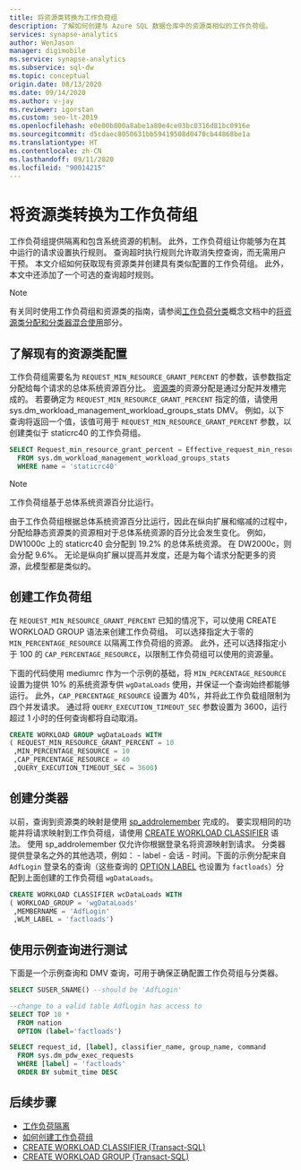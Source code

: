 ```yaml
---
title: 将资源类转换为工作负荷组
description: 了解如何创建与 Azure SQL 数据仓库中的资源类相似的工作负荷组。
services: synapse-analytics
author: WenJason
manager: digimobile
ms.service: synapse-analytics
ms.subservice: sql-dw
ms.topic: conceptual
origin.date: 08/13/2020
ms.date: 09/14/2020
ms.author: v-jay
ms.reviewer: igorstan
ms.custom: seo-lt-2019
ms.openlocfilehash: e0e00b800a8abe1a80e4ce03bc0316d81bc0916e
ms.sourcegitcommit: d5cdaec8050631bb59419508d0470cb44868be1a
ms.translationtype: HT
ms.contentlocale: zh-CN
ms.lasthandoff: 09/11/2020
ms.locfileid: "90014215"
---
```

# <a name="convert-resource-classes-to-workload-groups"></a>将资源类转换为工作负荷组

工作负荷组提供隔离和包含系统资源的机制。  此外，工作负荷组让你能够为在其中运行的请求设置执行规则。  查询超时执行规则允许取消失控查询，而无需用户干预。  本文介绍如何获取现有资源类并创建具有类似配置的工作负荷组。  此外，本文中还添加了一个可选的查询超时规则。

> [!NOTE]
> 有关同时使用工作负荷组和资源类的指南，请参阅[工作负荷分类](sql-data-warehouse-workload-classification.md)概念文档中的[将资源类分配和分类器混合使用](sql-data-warehouse-workload-classification.md#mixing-resource-class-assignments-with-classifiers)部分。

## <a name="understanding-the-existing-resource-class-configuration"></a>了解现有的资源类配置

工作负荷组需要名为 `REQUEST_MIN_RESOURCE_GRANT_PERCENT` 的参数，该参数指定分配给每个请求的总体系统资源百分比。  [资源类](resource-classes-for-workload-management.md#what-are-resource-classes)的资源分配是通过分配并发槽完成的。  若要确定为 `REQUEST_MIN_RESOURCE_GRANT_PERCENT` 指定的值，请使用 sys.dm_workload_management_workload_groups_stats <link tbd> DMV。  例如，以下查询将返回一个值，该值可用于 `REQUEST_MIN_RESOURCE_GRANT_PERCENT` 参数，以创建类似于 staticrc40 的工作负荷组。

```sql
SELECT Request_min_resource_grant_percent = Effective_request_min_resource_grant_percent
  FROM sys.dm_workload_management_workload_groups_stats
  WHERE name = 'staticrc40'
```

> [!NOTE]
> 工作负荷组基于总体系统资源百分比运行。  

由于工作负荷组根据总体系统资源百分比运行，因此在纵向扩展和缩减的过程中，分配给静态资源类的资源相对于总体系统资源的百分比会发生变化。  例如，DW1000c 上的 staticrc40 会分配到 19.2% 的总体系统资源。  在 DW2000c，则会分配 9.6%。  无论是纵向扩展以提高并发度，还是为每个请求分配更多的资源，此模型都是类似的。

## <a name="create-workload-group"></a>创建工作负荷组

在 `REQUEST_MIN_RESOURCE_GRANT_PERCENT` 已知的情况下，可以使用 CREATE WORKLOAD GROUP <link> 语法来创建工作负荷组。  可以选择指定大于零的 `MIN_PERCENTAGE_RESOURCE` 以隔离工作负荷组的资源。  此外，还可以选择指定小于 100 的 `CAP_PERCENTAGE_RESOURCE`，以限制工作负荷组可以使用的资源量。  

下面的代码使用 mediumrc 作为一个示例的基础，将 `MIN_PERCENTAGE_RESOURCE` 设置为提供 10% 的系统资源专供 `wgDataLoads` 使用，并保证一个查询始终都能够运行。  此外，`CAP_PERCENTAGE_RESOURCE` 设置为 40%，并将此工作负载组限制为四个并发请求。  通过将 `QUERY_EXECUTION_TIMEOUT_SEC` 参数设置为 3600，运行超过 1 小时的任何查询都将自动取消。

```sql
CREATE WORKLOAD GROUP wgDataLoads WITH  
( REQUEST_MIN_RESOURCE_GRANT_PERCENT = 10
 ,MIN_PERCENTAGE_RESOURCE = 10
 ,CAP_PERCENTAGE_RESOURCE = 40
 ,QUERY_EXECUTION_TIMEOUT_SEC = 3600)
```

## <a name="create-the-classifier"></a>创建分类器

以前，查询到资源类的映射是使用 [sp_addrolemember](resource-classes-for-workload-management.md#change-a-users-resource-class) 完成的。  要实现相同的功能并将请求映射到工作负荷组，请使用 [CREATE WORKLOAD CLASSIFIER](https://docs.microsoft.com/sql/t-sql/statements/create-workload-classifier-transact-sql?toc=/synapse-analytics/sql-data-warehouse/toc.json&bc=/synapse-analytics/sql-data-warehouse/breadcrumb/toc.json&view=azure-sqldw-latest) 语法。  使用 sp_addrolemember 仅允许你根据登录名将资源映射到请求。  分类器提供登录名之外的其他选项，例如：
    - label
    - 会话
    - 时间。下面的示例分配来自 `AdfLogin` 登录名的查询（这些查询的 [OPTION LABEL](sql-data-warehouse-develop-label.md) 也设置为 `factloads`）分配到上面创建的工作负荷组 `wgDataLoads`。

```sql
CREATE WORKLOAD CLASSIFIER wcDataLoads WITH  
( WORKLOAD_GROUP = 'wgDataLoads'
 ,MEMBERNAME = 'AdfLogin'
 ,WLM_LABEL = 'factloads')
```

## <a name="test-with-a-sample-query"></a>使用示例查询进行测试

下面是一个示例查询和 DMV 查询，可用于确保正确配置工作负荷组与分类器。

```sql
SELECT SUSER_SNAME() --should be 'AdfLogin'

--change to a valid table AdfLogin has access to
SELECT TOP 10 *
  FROM nation
  OPTION (label='factloads')

SELECT request_id, [label], classifier_name, group_name, command
  FROM sys.dm_pdw_exec_requests
  WHERE [label] = 'factloads'
  ORDER BY submit_time DESC
```

## <a name="next-steps"></a>后续步骤

- [工作负荷隔离](sql-data-warehouse-workload-isolation.md)
- [如何创建工作负荷组](quickstart-configure-workload-isolation-tsql.md)
- [CREATE WORKLOAD CLASSIFIER (Transact-SQL)](https://docs.microsoft.com/sql/t-sql/statements/create-workload-classifier-transact-sql?&view=azure-sqldw-latest)
- [CREATE WORKLOAD GROUP (Transact-SQL)](https://docs.microsoft.com/sql/t-sql/statements/create-workload-group-transact-sql?view=azure-sqldw-latest)
